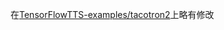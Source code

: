 在[TensorFlowTTS-examples/tacotron2](https://github.com/TensorSpeech/TensorFlowTTS/tree/master/examples/tacotron2)上略有修改
